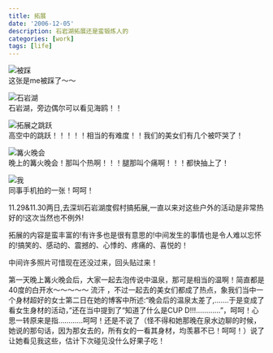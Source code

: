 ```yaml
---
title: 拓展
date: '2006-12-05'
description: 石岩湖拓展还是蛮锻炼人的
categories: [work]
tags: [life]
---
```


![被踩](/assets/media/2006/t1.jpg)    
这张是me被踩了～～    

![石岩湖](/assets/media/2006/t2.jpg)    
石岩湖，旁边偶尔可以看见海鸥！！    

![拓展之跳跃](/assets/media/2006/t3.jpg)    
高空中的跳跃！！！！！相当的有难度！！我们的美女们有几个被吓哭了！        

![篝火晚会](/assets/media/2006/t4.jpg)    
晚上的篝火晚会！那叫个热啊！！！腿那叫个痛啊！！！都快抽上了！    

![我](/assets/media/2006/t5.jpg)    
同事手机拍的一张！呵呵！    

11.29&11.30两日,去深圳石岩湖度假村搞拓展,一直以来对这些户外的活动是非常热好的!这次当然也不例外!   

拓展的内容是蛮丰富的!有许多也是很有意思的!中间发生的事情也是令人难以忘怀的!搞笑的、感动的、震撼的、心悸的、疼痛的、喜悦的！    

中间许多照片可惜现在还没过来，回头贴过来！    

第一天晚上篝火晚会后，大家一起去泡传说中温泉，那可是相当的温啊！简直都是40度的白开水～～～～～ 流汗 ，不过一起去的美女们都成了热点，象我们当中一个身材超好的女士第二日在她的博客中所述:“晚会后的温泉太差了,…….于是变成了看女生身材的活动，”还在当中提到了“知道了什么是CUP D!!!…………”，呵呵！心思一转原来是指…………呵呵！还是不说了（怪不得和她那晚在泉水边聊的时候，她说的那句话，因为那女去的，所有女的一看其身材，均羡慕不已！呵呵！）说了让她看见我这些，估计下次碰见没什么好果子吃！
